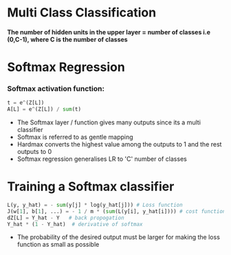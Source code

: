 # Multi Class Classification

#### The number of hidden units in the upper layer = number of classes i.e (0,C-1), where C is the number of classes

# Softmax Regression

### Softmax activation function:

```python
t = e^(Z[L])
A[L] = e^(Z[L]) / sum(t)
```

- The Softmax layer / function gives many outputs since its a multi classifier
- Softmax is referred to as gentle mapping
- Hardmax converts the highest value among the outputs to 1 and the rest outputs to 0
- Softmax regression generalises LR to 'C' number of classes

# Training a Softmax classifier

```python
L(y, y_hat) = - sum(y[j] * log(y_hat[j])) # Loss function
J(w[1], b[1], ...) = - 1 / m * (sum(L(y[i], y_hat[i]))) # cost function
dZ[L] = Y_hat - Y   # back propogation
Y_hat * (1 - Y_hat)  # derivative of softmax
```

- The probability of the desired output must be larger for making the loss function as small as possible
